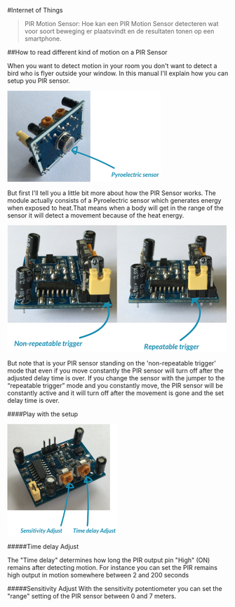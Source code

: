 #Internet of Things

> PIR Motion Sensor: 
Hoe kan een PIR Motion Sensor detecteren wat voor soort beweging er plaatsvindt en de resultaten tonen op een smartphone.


##How to read different kind of motion on a PIR Sensor

When you want to detect motion in your room you don't want to detect a bird who is flyer outside your window. In this manual I'll explain how you can setup you PIR sensor.

<img src=img/PyroelectricSensor.png width=350>

But first I'll tell you a little bit more about how the PIR Sensor works. The module actually consists of a Pyroelectric sensor which generates energy when exposed to heat.That means when a body will get in the range of the sensor it will detect a movement because of the  heat energy.

<img src=img/trigger.png width=500>

But note that is your PIR sensor standing on the 'non-repeatable trigger' mode that even if you move constantly the PIR sensor will turn off after the adjusted delay time is over. If you change the sensor with the jumper to the “repeatable trigger” mode and you constantly move, the PIR sensor will be constantly active and it will turn off after the movement is gone and the set delay time is over.



####Play with the setup

<img src=img/adjust.png width=250>

#####Time delay Adjust

The "Time delay" determines how long the PIR output pin "High" (ON) remains after detecting motion. For instance you can set the PIR remains high output in motion somewhere between 2 and 200 seconds

#####Sensitivity Adjust
With the sensitivity potentiometer you can set the "range" setting of the PIR sensor between 0 and 7 meters.


